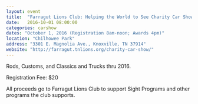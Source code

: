 ```yaml
---
layout: event
title:  "Farragut Lions Club: Helping the World to See Charity Car Show"
date:   2016-10-01 08:00:00
categories: carshow
dates: "October 1, 2016 (Registration 8am-noon; Awards 4pm)"
location: "Chilhowee Park"
address: "3301 E. Magnolia Ave., Knoxville, TN 37914"
website: "http://farragut.tnlions.org/charity-car-show/"
---
```


Rods, Customs, and Classics and Trucks thru 2016.

Registration Fee: $20

All proceeds go to Farragut Lions Club to support Sight Programs and other programs the club supports.
